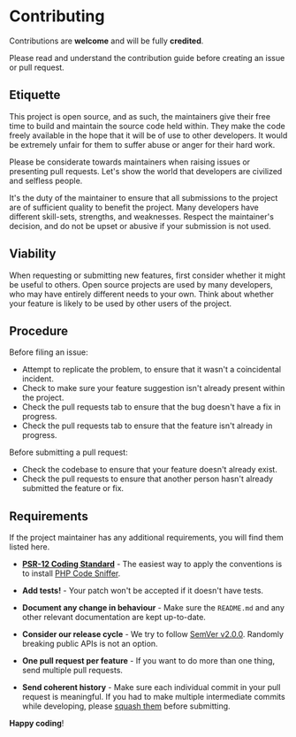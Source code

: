 # Contributing

Contributions are **welcome** and will be fully **credited**.

Please read and understand the contribution guide before creating an issue or pull request.

## Etiquette

This project is open source, and as such, the maintainers give their free time to build and maintain the source code
held within. They make the code freely available in the hope that it will be of use to other developers. It would be
extremely unfair for them to suffer abuse or anger for their hard work.

Please be considerate towards maintainers when raising issues or presenting pull requests. Let's show the
world that developers are civilized and selfless people.

It's the duty of the maintainer to ensure that all submissions to the project are of sufficient
quality to benefit the project. Many developers have different skill-sets, strengths, and weaknesses. Respect the maintainer's decision, and do not be upset or abusive if your submission is not used.

## Viability

When requesting or submitting new features, first consider whether it might be useful to others. Open
source projects are used by many developers, who may have entirely different needs to your own. Think about
whether your feature is likely to be used by other users of the project.

## Procedure

Before filing an issue:

-   Attempt to replicate the problem, to ensure that it wasn't a coincidental incident.
-   Check to make sure your feature suggestion isn't already present within the project.
-   Check the pull requests tab to ensure that the bug doesn't have a fix in progress.
-   Check the pull requests tab to ensure that the feature isn't already in progress.

Before submitting a pull request:

-   Check the codebase to ensure that your feature doesn't already exist.
-   Check the pull requests to ensure that another person hasn't already submitted the feature or fix.

## Requirements

If the project maintainer has any additional requirements, you will find them listed here.

-   **[PSR-12 Coding Standard](https://github.com/php-fig/fig-standards/blob/master/accepted/PSR-12-extended-coding-style-guide.md)** - The easiest way to apply the conventions is to install [PHP Code Sniffer](https://pear.php.net/package/PHP_CodeSniffer).

-   **Add tests!** - Your patch won't be accepted if it doesn't have tests.

-   **Document any change in behaviour** - Make sure the `README.md` and any other relevant documentation are kept up-to-date.

-   **Consider our release cycle** - We try to follow [SemVer v2.0.0](https://semver.org/). Randomly breaking public APIs is not an option.

-   **One pull request per feature** - If you want to do more than one thing, send multiple pull requests.

-   **Send coherent history** - Make sure each individual commit in your pull request is meaningful. If you had to make multiple intermediate commits while developing, please [squash them](https://www.git-scm.com/book/en/v2/Git-Tools-Rewriting-History#Changing-Multiple-Commit-Messages) before submitting.

**Happy coding**!
